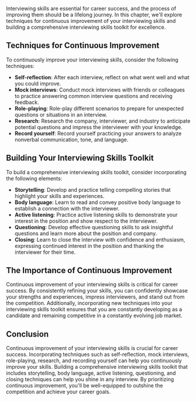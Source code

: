 
Interviewing skills are essential for career success, and the process of improving them should be a lifelong journey. In this chapter, we'll explore techniques for continuous improvement of your interviewing skills and building a comprehensive interviewing skills toolkit for excellence.

Techniques for Continuous Improvement
-------------------------------------

To continuously improve your interviewing skills, consider the following techniques:

* **Self-reflection**: After each interview, reflect on what went well and what you could improve.
* **Mock interviews**: Conduct mock interviews with friends or colleagues to practice answering common interview questions and receiving feedback.
* **Role-playing**: Role-play different scenarios to prepare for unexpected questions or situations in an interview.
* **Research**: Research the company, interviewer, and industry to anticipate potential questions and impress the interviewer with your knowledge.
* **Record yourself**: Record yourself practicing your answers to analyze nonverbal communication, tone, and language.

Building Your Interviewing Skills Toolkit
-----------------------------------------

To build a comprehensive interviewing skills toolkit, consider incorporating the following elements:

* **Storytelling**: Develop and practice telling compelling stories that highlight your skills and experiences.
* **Body language**: Learn to read and convey positive body language to establish a connection with the interviewer.
* **Active listening**: Practice active listening skills to demonstrate your interest in the position and show respect to the interviewer.
* **Questioning**: Develop effective questioning skills to ask insightful questions and learn more about the position and company.
* **Closing**: Learn to close the interview with confidence and enthusiasm, expressing continued interest in the position and thanking the interviewer for their time.

The Importance of Continuous Improvement
----------------------------------------

Continuous improvement of your interviewing skills is critical for career success. By consistently refining your skills, you can confidently showcase your strengths and experiences, impress interviewers, and stand out from the competition. Additionally, incorporating new techniques into your interviewing skills toolkit ensures that you are constantly developing as a candidate and remaining competitive in a constantly evolving job market.

Conclusion
----------

Continuous improvement of your interviewing skills is crucial for career success. Incorporating techniques such as self-reflection, mock interviews, role-playing, research, and recording yourself can help you continuously improve your skills. Building a comprehensive interviewing skills toolkit that includes storytelling, body language, active listening, questioning, and closing techniques can help you shine in any interview. By prioritizing continuous improvement, you'll be well-equipped to outshine the competition and achieve your career goals.
